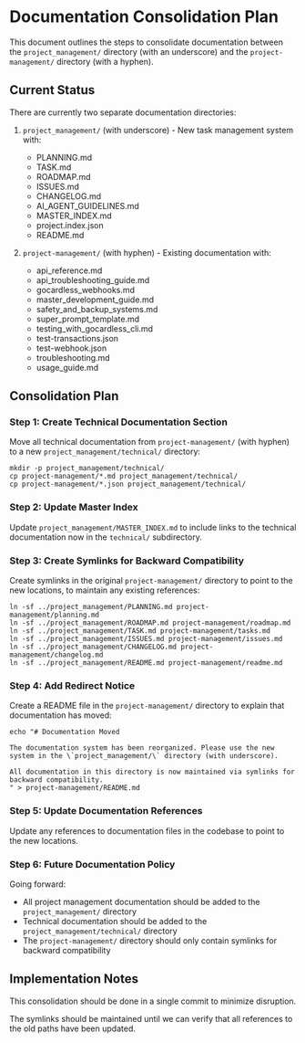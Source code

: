 # Documentation Consolidation Plan

This document outlines the steps to consolidate documentation between the `project_management/` directory (with an underscore) and the `project-management/` directory (with a hyphen).

## Current Status

There are currently two separate documentation directories:

1. `project_management/` (with underscore) - New task management system with:
   - PLANNING.md
   - TASK.md
   - ROADMAP.md
   - ISSUES.md
   - CHANGELOG.md
   - AI_AGENT_GUIDELINES.md
   - MASTER_INDEX.md
   - project.index.json
   - README.md

2. `project-management/` (with hyphen) - Existing documentation with:
   - api_reference.md
   - api_troubleshooting_guide.md
   - gocardless_webhooks.md
   - master_development_guide.md
   - safety_and_backup_systems.md
   - super_prompt_template.md
   - testing_with_gocardless_cli.md
   - test-transactions.json
   - test-webhook.json
   - troubleshooting.md
   - usage_guide.md

## Consolidation Plan

### Step 1: Create Technical Documentation Section

Move all technical documentation from `project-management/` (with hyphen) to a new `project_management/technical/` directory:

```
mkdir -p project_management/technical/
cp project-management/*.md project_management/technical/
cp project-management/*.json project_management/technical/
```

### Step 2: Update Master Index

Update `project_management/MASTER_INDEX.md` to include links to the technical documentation now in the `technical/` subdirectory.

### Step 3: Create Symlinks for Backward Compatibility

Create symlinks in the original `project-management/` directory to point to the new locations, to maintain any existing references:

```
ln -sf ../project_management/PLANNING.md project-management/planning.md
ln -sf ../project_management/ROADMAP.md project-management/roadmap.md
ln -sf ../project_management/TASK.md project-management/tasks.md
ln -sf ../project_management/ISSUES.md project-management/issues.md
ln -sf ../project_management/CHANGELOG.md project-management/changelog.md
ln -sf ../project_management/README.md project-management/readme.md
```

### Step 4: Add Redirect Notice

Create a README file in the `project-management/` directory to explain that documentation has moved:

```
echo "# Documentation Moved

The documentation system has been reorganized. Please use the new system in the \`project_management/\` directory (with underscore).

All documentation in this directory is now maintained via symlinks for backward compatibility.
" > project-management/README.md
```

### Step 5: Update Documentation References

Update any references to documentation files in the codebase to point to the new locations.

### Step 6: Future Documentation Policy

Going forward:
- All project management documentation should be added to the `project_management/` directory
- Technical documentation should be added to the `project_management/technical/` directory
- The `project-management/` directory should only contain symlinks for backward compatibility

## Implementation Notes

This consolidation should be done in a single commit to minimize disruption.

The symlinks should be maintained until we can verify that all references to the old paths have been updated.